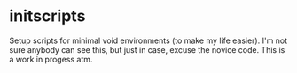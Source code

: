 # initscripts
Setup scripts for minimal void environments (to make my life easier).
I'm not sure anybody can see this, but just in case, excuse the novice code. This is a work in progess atm.
